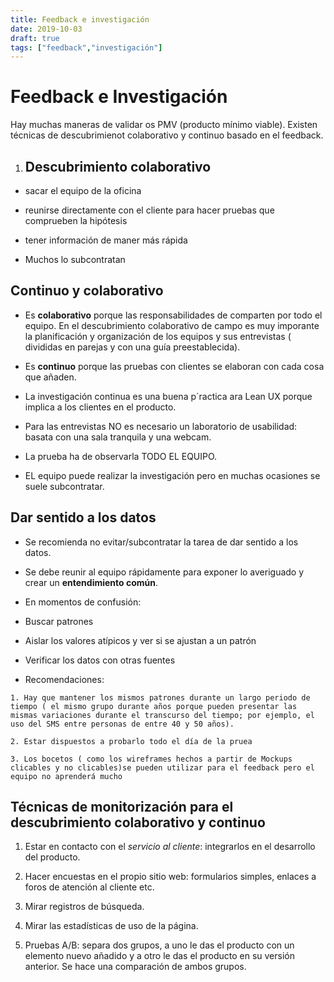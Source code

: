 ```yaml
---
title: Feedback e investigación 
date: 2019-10-03
draft: true
tags: ["feedback","investigación"]
--- 
```


# Feedback e Investigación 

Hay muchas maneras de validar os PMV (producto mínimo viable). Existen técnicas de descubrimienot colaborativo y continuo basado en el feedback. 

1. ## Descubrimiento colaborativo

 * sacar el equipo de la oficina

 * reunirse directamente con el cliente para hacer pruebas que comprueben la hipótesis
 
 * tener información de maner más rápida 
 
 * Muchos lo subcontratan 
 
 ## Continuo y colaborativo
  
  * Es **colaborativo** porque las responsabilidades de comparten por todo el equipo.  En el descubrimiento colaborativo de campo es muy imporante la planificación y organización de los equipos y sus entrevistas ( divididas en parejas y con una guía preestablecida). 
 
  * Es **continuo** porque las pruebas con clientes se elaboran con cada cosa que añaden.  
  
  * La investigación continua es una buena p´ractica ara Lean UX porque implica a los clientes en el producto. 
  
  * Para las entrevistas NO es necesario un laboratorio de usabilidad: basata con una sala tranquila y una webcam. 
  
  * La prueba ha de observarla TODO EL EQUIPO. 
  
  * EL equipo puede realizar la investigación pero en muchas ocasiones se suele subcontratar. 
  
 ## Dar sentido a los datos
  
  * Se recomienda no evitar/subcontratar la 
  tarea de dar sentido a los datos. 
  
  * Se debe reunir al equipo rápidamente para exponer lo averiguado y crear un **entendimiento común**. 
  
  * En momentos de confusión: 
   
   * Buscar patrones
   
   * Aislar los valores atípicos y ver si se ajustan a un patrón
   
   * Verificar los datos con otras fuentes
   
   * Recomendaciones: 
   
    1. Hay que mantener los mismos patrones durante un largo periodo de tiempo ( el mismo grupo durante años porque pueden presentar las mismas variaciones durante el transcurso del tiempo; por ejemplo, el uso del SMS entre personas de entre 40 y 50 años). 
    
    2. Estar dispuestos a probarlo todo el día de la pruea
    
    3. Los bocetos ( como los wireframes hechos a partir de Mockups clicables y no clicables)se pueden utilizar para el feedback pero el equipo no aprenderá mucho
    
 ## Técnicas de monitorización para el descubrimiento colaborativo y continuo 
 
 1. Estar en contacto con el *servicio al cliente*: integrarlos en el desarrollo del producto. 
 
 2. Hacer encuestas en el propio sitio web: formularios simples, enlaces a foros de atención al cliente etc.

 3. Mirar registros de búsqueda.
 
 4. Mirar las estadísticas de uso de la página. 
 
 5. Pruebas A/B: separa dos grupos, a uno le das el producto con un elemento nuevo añadido y a otro le das el producto en su versión anterior. Se hace una comparación de ambos grupos.
    
    

    
